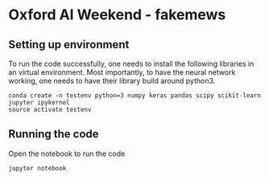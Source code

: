 # Oxford AI Weekend - fakemews


## Setting up environment
To run the code successfully, one needs to install the following libraries in an virtual environment. Most importantly, to have the neural network working, one needs to have their library build around python3.

```
conda create -n testenv python=3 numpy keras pandas scipy scikit-learn jupyter ipykernel
source activate testenv
```

## Running the code 
Open the notebook to run the code

```
jupyter notebook
```

